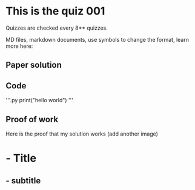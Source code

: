 # This is the quiz 001
Quizzes are checked every 8** quizzes.

MD files, markdown documents, use symbols to change the format, learn more here:



## Paper solution



## Code
'''.py
print("hello world")
'''


## Proof of work
Here is the proof that my solution works (add another image)



# - Title
## - subtitle
